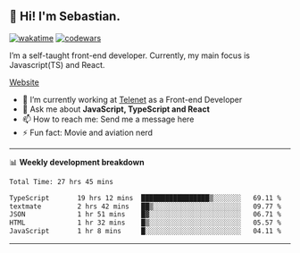 ## 👋 Hi! I'm Sebastian.

[![wakatime](https://wakatime.com/badge/user/df0036c6-328a-4a39-be9b-e49417ed22a1.svg)](https://wakatime.com/@df0036c6-328a-4a39-be9b-e49417ed22a1)
[![codewars](https://www.codewars.com/users/sebavuye/badges/small)](https://www.codewars.com/users/sebavuye)

I’m a self-taught front-end developer. Currently, my main focus is Javascript(TS) and React.

[Website](https://sebastianvuye.be)

- 🔭 I’m currently working at [Telenet](https://telenet.be/) as a Front-end Developer
- 💬 Ask me about **JavaScript, TypeScript and React**
- 📫 How to reach me: Send me a message here
- ⚡ Fun fact: Movie and aviation nerd

-------

📊 **Weekly development breakdown**

<!--START_SECTION:waka-->

```txt
Total Time: 27 hrs 45 mins

TypeScript       19 hrs 12 mins  █████████████████▒░░░░░░░   69.11 %
textmate         2 hrs 42 mins   ██▒░░░░░░░░░░░░░░░░░░░░░░   09.77 %
JSON             1 hr 51 mins    █▓░░░░░░░░░░░░░░░░░░░░░░░   06.71 %
HTML             1 hr 32 mins    █▒░░░░░░░░░░░░░░░░░░░░░░░   05.57 %
JavaScript       1 hr 8 mins     █░░░░░░░░░░░░░░░░░░░░░░░░   04.11 %
```

<!--END_SECTION:waka-->
-------

